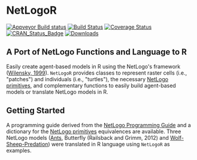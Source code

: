 # NetLogoR

[![Appveyor Build status](https://ci.appveyor.com/api/projects/status/k65nup6cuqr5p2hy/branch/master?svg=true)](https://ci.appveyor.com/project/achubaty/netlogor/branch/master)
[![Build Status](https://travis-ci.org/PredictiveEcology/NetLogoR.svg?branch=master)](https://travis-ci.org/PredictiveEcology/NetLogoR)
[![Coverage Status](https://coveralls.io/repos/PredictiveEcology/NetLogoR/badge.svg?branch=master)](https://coveralls.io/r/PredictiveEcology/NetLogoR?branch=master)
[![CRAN_Status_Badge](http://www.r-pkg.org/badges/version/NetLogoR)](https://cran.r-project.org/package=NetLogoR)
[![Downloads](http://cranlogs.r-pkg.org/badges/NetLogoR)](https://cran.rstudio.com/package=NetLogoR)

## A Port of NetLogo Functions and Language to R
Easily create agent-based models in R using the NetLogo's framework ([Wilensky, 1999](http://ccl.northwestern.edu/netlogo/)).
`NetLogoR` provides classes to represent raster cells (i.e., "patches") and individuals (i.e., "turtles"), the necessary [NetLogo primitives](https://ccl.northwestern.edu/netlogo/docs/dictionary.html), and complementary functions to easily build agent-based models or translate NetLogo models in R.


## Getting Started
A programming guide derived from the [NetLogo Programming Guide](https://ccl.northwestern.edu/netlogo/docs/programming.html) and a dictionary for the [NetLogo primitives](https://ccl.northwestern.edu/netlogo/docs/dictionary.html) equivalences are available.
Three NetLogo models ([Ants](http://ccl.northwestern.edu/netlogo/models/Ants), Butterfly (Railsback and Grimm, 2012) and [Wolf-Sheep-Predation](http://ccl.northwestern.edu/netlogo/models/WolfSheepPredation)) were translated in R language using `NetLogoR` as examples.

